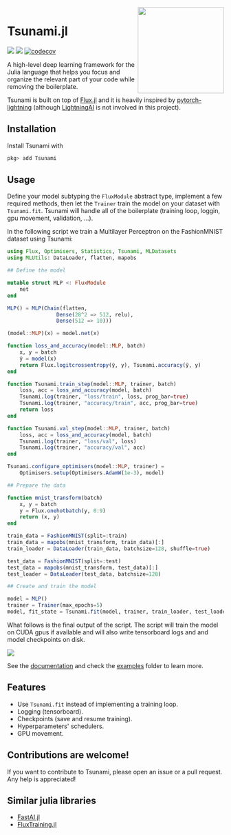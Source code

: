 <img align="right" width="200px" src="https://raw.githubusercontent.com/CarloLucibello/Tsunami.jl/main/docs/src/assets/the_great_wave.jpg">

# Tsunami.jl

[![](https://img.shields.io/badge/docs-dev-blue.svg)](https://CarloLucibello.github.io/Tsunami.jl/dev)
![](https://github.com/CarloLucibello/Tsunami.jl/actions/workflows/ci.yml/badge.svg)
[![codecov](https://codecov.io/gh/CarloLucibello/Tsunami.jl/branch/main/graph/badge.svg?token=UhgCzsHqhM)](https://codecov.io/gh/CarloLucibello/Tsunami.jl)

A high-level deep learning framework for the Julia language that helps you focus and organize the relevant part of your code while removing the boilerplate. 

Tsunami  is built on top of [Flux.jl](https://github.com/FluxML/Flux.jl) and it is heavily inspired by [pytorch-lightning](https://pytorch-lightning.readthedocs.io/en/latest/) (although [LightningAI](https://www.pytorchlightning.ai/index.html) is not involved in this project).


## Installation 

Install Tsunami with 
```julia
pkg> add Tsunami
```

## Usage

Define your model subtyping the `FluxModule` abstract type, implement a few required methods, then let the `Trainer` train the model on your dataset with `Tsunami.fit`. Tsunami will handle all of the boilerplate (training loop, loggin, gpu movement, validation, ...).

In the following script we train a Multilayer Perceptron on the FashionMNIST dataset using Tsunami:
```julia
using Flux, Optimisers, Statistics, Tsunami, MLDatasets
using MLUtils: DataLoader, flatten, mapobs

## Define the model 

mutable struct MLP <: FluxModule
    net
end

MLP() = MLP(Chain(flatten,
                Dense(28^2 => 512, relu), 
                Dense(512 => 10)))

(model::MLP)(x) = model.net(x)

function loss_and_accuracy(model::MLP, batch)
    x, y = batch
    ŷ = model(x)
    return Flux.logitcrossentropy(ŷ, y), Tsunami.accuracy(ŷ, y)
end

function Tsunami.train_step(model::MLP, trainer, batch)
    loss, acc = loss_and_accuracy(model, batch)
    Tsunami.log(trainer, "loss/train", loss, prog_bar=true)
    Tsunami.log(trainer, "accuracy/train", acc, prog_bar=true)
    return loss
end

function Tsunami.val_step(model::MLP, trainer, batch)
    loss, acc = loss_and_accuracy(model, batch)
    Tsunami.log(trainer, "loss/val", loss)
    Tsunami.log(trainer, "accuracy/val", acc)
end

Tsunami.configure_optimisers(model::MLP, trainer) = 
    Optimisers.setup(Optimisers.AdamW(1e-3), model)

## Prepare the data

function mnist_transform(batch)
    x, y = batch
    y = Flux.onehotbatch(y, 0:9)
    return (x, y)
end

train_data = FashionMNIST(split=:train)
train_data = mapobs(mnist_transform, train_data)[:]
train_loader = DataLoader(train_data, batchsize=128, shuffle=true)

test_data = FashionMNIST(split=:test)
test_data = mapobs(mnist_transform, test_data)[:]
test_loader = DataLoader(test_data, batchsize=128)

## Create and train the model

model = MLP()
trainer = Trainer(max_epochs=5)
model, fit_state = Tsunami.fit(model, trainer, train_loader, test_loader)
```

What follows is the final output of the script. The script will train the model on CUDA gpus if available and will also write tensorboard logs and and model checkpoints on disk.

<img src="https://raw.githubusercontent.com/CarloLucibello/Tsunami.jl/main/docs/src/assets/readme_output.png">

See the [documentation](https://carlolucibello.github.io/Tsunami.jl/dev/) and check the [examples](https://github.com/CarloLucibello/Tsunami.jl/tree/main/examples) folder to learn more.

## Features

- Use `Tsunami.fit` instead of implementing a training loop.
- Logging (tensorboard).
- Checkpoints (save and resume training).
- Hyperparameters' schedulers.
- GPU movement.

## Contributions are welcome!

If you want to contribute to Tsunami, please open an issue or a pull request.
Any help is appreciated!

## Similar julia libraries 

- [FastAI.jl](https://github.com/FluxML/FastAI.jl)
- [FluxTraining.jl](https://github.com/FluxML/FluxTraining.jl)
